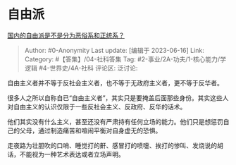 # 自由派
[国内的自由派是不是分为恶俗系和正统系？](https://www.zhihu.com/question/40517250/answer/3076904641)

> Author: #0-Anonymity
> Last update: [编辑于 2023-06-16]
> Link:
> Category: #【答集】/04-社科答集 
> Tag: #2-事业/2A-功夫/1-核心能力/学逻辑 #4-世界史/4A-社科
> 评论区:
> 泛讨论:

自由主义者并不等于反社会主义者，也不等于无政府主义者，更不等于反华者。

很多人之所以自称自已“自由主义者”，其实只是要掩盖后面那些身份。其实这些人对自由主义的认识仅限于一些反社会主义、反政府、反华的话术。

他们其实没有什么主义，甚至还没有严肃持有任何立场的能力。他们只是想惩罚自己的父母，通过制造痛苦和喧闹平衡对自身虚无的恐惧。

走夜路为壮胆吹的口哨、睡觉打的鼾、感冒打的喷嚏、挨打的惨叫、发烧说的胡话，不能视为一种艺术表达或者立场声明。
